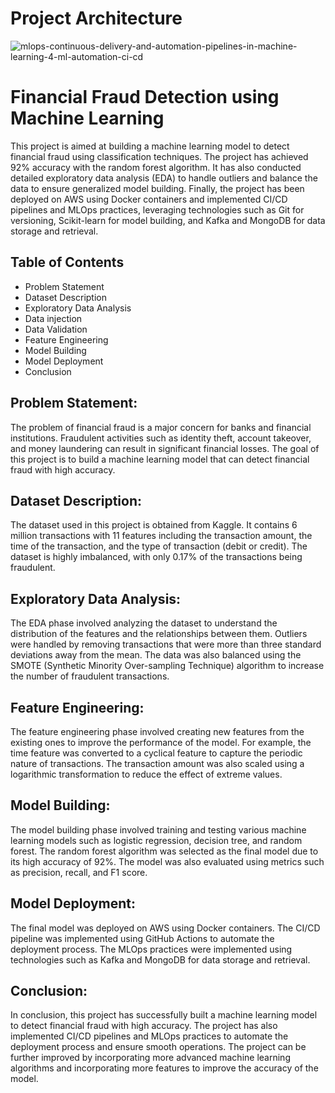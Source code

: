 # Project Architecture
![mlops-continuous-delivery-and-automation-pipelines-in-machine-learning-4-ml-automation-ci-cd](https://user-images.githubusercontent.com/96526399/228141222-e216e312-bdf1-49c0-a1ec-fb14d10668dd.svg)
# Financial Fraud Detection using Machine Learning

This project is aimed at building a machine learning model to detect financial fraud using classification techniques. The project has achieved 92% accuracy with the random forest algorithm. It has also conducted detailed exploratory data analysis (EDA) to handle outliers and balance the data to ensure generalized model building. Finally, the project has been deployed on AWS using Docker containers and implemented CI/CD pipelines and MLOps practices, leveraging technologies such as Git for versioning, Scikit-learn for model building, and Kafka and MongoDB for data storage and retrieval.

## Table of Contents
- Problem Statement
- Dataset Description
- Exploratory Data Analysis
- Data injection
- Data Validation
- Feature Engineering
- Model Building
- Model Deployment
- Conclusion

## Problem Statement:
The problem of financial fraud is a major concern for banks and financial institutions. Fraudulent activities such as identity theft, account takeover, and money laundering can result in significant financial losses. The goal of this project is to build a machine learning model that can detect financial fraud with high accuracy.

## Dataset Description:
The dataset used in this project is obtained from Kaggle. It contains 6 million transactions with 11 features including the transaction amount, the time of the transaction, and the type of transaction (debit or credit). The dataset is highly imbalanced, with only 0.17% of the transactions being fraudulent.

## Exploratory Data Analysis:
The EDA phase involved analyzing the dataset to understand the distribution of the features and the relationships between them. Outliers were handled by removing transactions that were more than three standard deviations away from the mean. The data was also balanced using the SMOTE (Synthetic Minority Over-sampling Technique) algorithm to increase the number of fraudulent transactions.

## Feature Engineering:
The feature engineering phase involved creating new features from the existing ones to improve the performance of the model. For example, the time feature was converted to a cyclical feature to capture the periodic nature of transactions. The transaction amount was also scaled using a logarithmic transformation to reduce the effect of extreme values.

## Model Building:
The model building phase involved training and testing various machine learning models such as logistic regression, decision tree, and random forest. The random forest algorithm was selected as the final model due to its high accuracy of 92%. The model was also evaluated using metrics such as precision, recall, and F1 score.

## Model Deployment:
The final model was deployed on AWS using Docker containers. The CI/CD pipeline was implemented using GitHub Actions to automate the deployment process. The MLOps practices were implemented using technologies such as Kafka and MongoDB for data storage and retrieval.

## Conclusion:
In conclusion, this project has successfully built a machine learning model to detect financial fraud with high accuracy. The project has also implemented CI/CD pipelines and MLOps practices to automate the deployment process and ensure smooth operations. The project can be further improved by incorporating more advanced machine learning algorithms and incorporating more features to improve the accuracy of the model.
